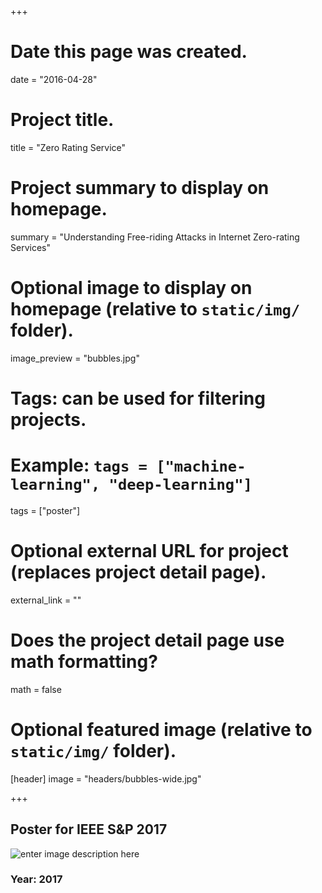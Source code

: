 +++

# Date this page was created.
date = "2016-04-28"

# Project title.
title = "Zero Rating Service"

# Project summary to display on homepage.
summary = "Understanding Free-riding Attacks in Internet Zero-rating Services"

# Optional image to display on homepage (relative to `static/img/` folder).
image_preview = "bubbles.jpg"

# Tags: can be used for filtering projects.
# Example: `tags = ["machine-learning", "deep-learning"]`
tags = ["poster"]

# Optional external URL for project (replaces project detail page).
external_link = ""

# Does the project detail page use math formatting?
math = false

# Optional featured image (relative to `static/img/` folder).
[header]
image = "headers/bubbles-wide.jpg"

+++

## Poster for IEEE S&P 2017


![enter image description here](https://cl.ly/1r1d35020P37/%E5%B1%8F%E5%B9%95%E5%BF%AB%E7%85%A7%202017-08-18%205.52.05%20PM.png)

### Year: 2017
